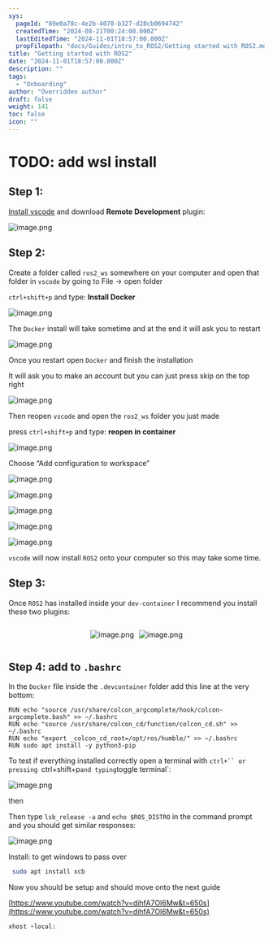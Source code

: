 ```yaml
---
sys:
  pageId: "89e0a78c-4e2b-4070-b327-d28cb0694742"
  createdTime: "2024-08-21T00:24:00.000Z"
  lastEditedTime: "2024-11-01T18:57:00.000Z"
  propFilepath: "docs/Guides/intro_to_ROS2/Getting started with ROS2.md"
title: "Getting started with ROS2"
date: "2024-11-01T18:57:00.000Z"
description: ""
tags:
  - "Onboarding"
author: "Overridden author"
draft: false
weight: 141
toc: false
icon: ""
---
```


# TODO: add wsl install

## Step 1:

[Install vscode](https://code.visualstudio.com/download) and download **Remote Development** plugin:

![image.png](https://prod-files-secure.s3.us-west-2.amazonaws.com/d518164a-d88e-44d1-a4ee-3adb3bd8bce0/efb52993-1881-4a40-b95e-6f020334f022/image.png?X-Amz-Algorithm=AWS4-HMAC-SHA256&X-Amz-Content-Sha256=UNSIGNED-PAYLOAD&X-Amz-Credential=ASIAZI2LB466TFCFJZMV%2F20250204%2Fus-west-2%2Fs3%2Faws4_request&X-Amz-Date=20250204T030950Z&X-Amz-Expires=3600&X-Amz-Security-Token=IQoJb3JpZ2luX2VjEAsaCXVzLXdlc3QtMiJHMEUCIBP%2BYQjo8GvnyHQcoO8WelJ45suEcWNBdcb9IkJRo9mjAiEAhpUeIHrbuoH5gmBQsjKgr6DX3BcWI5r8AL0PKyS1QMwq%2FwMIJBAAGgw2Mzc0MjMxODM4MDUiDMw6zYi2P%2F7UK4katSrcAzd%2FLGRv93LmNqEBkuxem4OoRcGWlv%2FzaXZ66EVTPUXeGjurr5N4Qpz0PmFHElq2ryWN1u%2B45c8BUduvM%2BC%2FEJSc31HDWr5efG5oxuc6%2FrOjVZ8%2BR39%2FJBudA8f4ZUDo3yUdT8dnBDgsYMMoJY1D4zPMtJQubPMkAITBsoQHUzQr1l9xprWxiCS8%2B2xxVib%2FLOu3SuynPl1Cckbu6hd%2F2rk4aygL2c1ND%2Fb5VYwjv2JjzFUe%2FTnJoxhKXKU0yeCvcBV0jRV%2Bked1HupR2SRvhoUbAgX1J%2B8AzLr%2FpCHNfQWhlT8%2B9vtOubVjVJlElsdmMaqhc1sf2Ogkcvczf2OCLyJUJBe07M3Dw3iJ3MMCWCl%2F%2BBJdqBNMtJB8ugF5GfZE9Tnb4PlFjWJ2gAcrGekYQ4ZLhPjz4XirPf0MEqtO9KkOhn4xFSYFqPY5SiFogT67G%2F2kGojkGgIeAYnaJIfwu0mG8fajFeHBjNF5mVGI4LOb4H3PjXkv0DOqtTJgvobm6qhosSSKCvfQlVXffqDuSDnF2MnVD7viOYXScza1MaU%2BmPf5hsf1sIffqm4sZ6KeI%2BeYxC8nE0OHXtsbNkGJjIgjcrmzASlXQ%2BfLa2uXigcJWqFFeHrhYa%2FYGIAPMJmGhr0GOqUB3VY1GIaJ2S0F4tKe1OH3OSVcIxofyR5upDBIlwapis3At58OVaCowcWzNtZRP59XHvK3CmsMyOcmGxKUx5KBDRgZ1mN83RrY5LHRfLNXYF9CNF81%2FzgvlGc37pcA3RCJsEodSD9Hve9XhqSoQa17d%2FUjoxNlXUsxfMT%2BlRsyb4916c6M9P0lE80%2Bm3yyDjHvzbmjuODru5M92%2FPzdkZyYD4RGIIN&X-Amz-Signature=794414cff77dc19b56e0b0cda155579c60bcedad6b256e6197bd530b3183e681&X-Amz-SignedHeaders=host&x-id=GetObject)

## Step 2:

Create a folder called `ros2_ws` somewhere on your computer and open that folder in `vscode` by going to File → open folder 

`ctrl+shift+p` and type: **Install Docker**

![image.png](https://prod-files-secure.s3.us-west-2.amazonaws.com/d518164a-d88e-44d1-a4ee-3adb3bd8bce0/2269dc0e-1cd5-47ff-bceb-c04ad9b2eab0/image.png?X-Amz-Algorithm=AWS4-HMAC-SHA256&X-Amz-Content-Sha256=UNSIGNED-PAYLOAD&X-Amz-Credential=ASIAZI2LB466TFCFJZMV%2F20250204%2Fus-west-2%2Fs3%2Faws4_request&X-Amz-Date=20250204T030950Z&X-Amz-Expires=3600&X-Amz-Security-Token=IQoJb3JpZ2luX2VjEAsaCXVzLXdlc3QtMiJHMEUCIBP%2BYQjo8GvnyHQcoO8WelJ45suEcWNBdcb9IkJRo9mjAiEAhpUeIHrbuoH5gmBQsjKgr6DX3BcWI5r8AL0PKyS1QMwq%2FwMIJBAAGgw2Mzc0MjMxODM4MDUiDMw6zYi2P%2F7UK4katSrcAzd%2FLGRv93LmNqEBkuxem4OoRcGWlv%2FzaXZ66EVTPUXeGjurr5N4Qpz0PmFHElq2ryWN1u%2B45c8BUduvM%2BC%2FEJSc31HDWr5efG5oxuc6%2FrOjVZ8%2BR39%2FJBudA8f4ZUDo3yUdT8dnBDgsYMMoJY1D4zPMtJQubPMkAITBsoQHUzQr1l9xprWxiCS8%2B2xxVib%2FLOu3SuynPl1Cckbu6hd%2F2rk4aygL2c1ND%2Fb5VYwjv2JjzFUe%2FTnJoxhKXKU0yeCvcBV0jRV%2Bked1HupR2SRvhoUbAgX1J%2B8AzLr%2FpCHNfQWhlT8%2B9vtOubVjVJlElsdmMaqhc1sf2Ogkcvczf2OCLyJUJBe07M3Dw3iJ3MMCWCl%2F%2BBJdqBNMtJB8ugF5GfZE9Tnb4PlFjWJ2gAcrGekYQ4ZLhPjz4XirPf0MEqtO9KkOhn4xFSYFqPY5SiFogT67G%2F2kGojkGgIeAYnaJIfwu0mG8fajFeHBjNF5mVGI4LOb4H3PjXkv0DOqtTJgvobm6qhosSSKCvfQlVXffqDuSDnF2MnVD7viOYXScza1MaU%2BmPf5hsf1sIffqm4sZ6KeI%2BeYxC8nE0OHXtsbNkGJjIgjcrmzASlXQ%2BfLa2uXigcJWqFFeHrhYa%2FYGIAPMJmGhr0GOqUB3VY1GIaJ2S0F4tKe1OH3OSVcIxofyR5upDBIlwapis3At58OVaCowcWzNtZRP59XHvK3CmsMyOcmGxKUx5KBDRgZ1mN83RrY5LHRfLNXYF9CNF81%2FzgvlGc37pcA3RCJsEodSD9Hve9XhqSoQa17d%2FUjoxNlXUsxfMT%2BlRsyb4916c6M9P0lE80%2Bm3yyDjHvzbmjuODru5M92%2FPzdkZyYD4RGIIN&X-Amz-Signature=af40d986a3fed147e26705e5b70477f4583bee28b0af50abf9fa8323f0353363&X-Amz-SignedHeaders=host&x-id=GetObject)

The `Docker` install will take sometime and at the end it will ask you to restart

![image.png](https://prod-files-secure.s3.us-west-2.amazonaws.com/d518164a-d88e-44d1-a4ee-3adb3bd8bce0/ed233f78-be33-4b1f-b89c-9c346c0e961e/image.png?X-Amz-Algorithm=AWS4-HMAC-SHA256&X-Amz-Content-Sha256=UNSIGNED-PAYLOAD&X-Amz-Credential=ASIAZI2LB466TFCFJZMV%2F20250204%2Fus-west-2%2Fs3%2Faws4_request&X-Amz-Date=20250204T030950Z&X-Amz-Expires=3600&X-Amz-Security-Token=IQoJb3JpZ2luX2VjEAsaCXVzLXdlc3QtMiJHMEUCIBP%2BYQjo8GvnyHQcoO8WelJ45suEcWNBdcb9IkJRo9mjAiEAhpUeIHrbuoH5gmBQsjKgr6DX3BcWI5r8AL0PKyS1QMwq%2FwMIJBAAGgw2Mzc0MjMxODM4MDUiDMw6zYi2P%2F7UK4katSrcAzd%2FLGRv93LmNqEBkuxem4OoRcGWlv%2FzaXZ66EVTPUXeGjurr5N4Qpz0PmFHElq2ryWN1u%2B45c8BUduvM%2BC%2FEJSc31HDWr5efG5oxuc6%2FrOjVZ8%2BR39%2FJBudA8f4ZUDo3yUdT8dnBDgsYMMoJY1D4zPMtJQubPMkAITBsoQHUzQr1l9xprWxiCS8%2B2xxVib%2FLOu3SuynPl1Cckbu6hd%2F2rk4aygL2c1ND%2Fb5VYwjv2JjzFUe%2FTnJoxhKXKU0yeCvcBV0jRV%2Bked1HupR2SRvhoUbAgX1J%2B8AzLr%2FpCHNfQWhlT8%2B9vtOubVjVJlElsdmMaqhc1sf2Ogkcvczf2OCLyJUJBe07M3Dw3iJ3MMCWCl%2F%2BBJdqBNMtJB8ugF5GfZE9Tnb4PlFjWJ2gAcrGekYQ4ZLhPjz4XirPf0MEqtO9KkOhn4xFSYFqPY5SiFogT67G%2F2kGojkGgIeAYnaJIfwu0mG8fajFeHBjNF5mVGI4LOb4H3PjXkv0DOqtTJgvobm6qhosSSKCvfQlVXffqDuSDnF2MnVD7viOYXScza1MaU%2BmPf5hsf1sIffqm4sZ6KeI%2BeYxC8nE0OHXtsbNkGJjIgjcrmzASlXQ%2BfLa2uXigcJWqFFeHrhYa%2FYGIAPMJmGhr0GOqUB3VY1GIaJ2S0F4tKe1OH3OSVcIxofyR5upDBIlwapis3At58OVaCowcWzNtZRP59XHvK3CmsMyOcmGxKUx5KBDRgZ1mN83RrY5LHRfLNXYF9CNF81%2FzgvlGc37pcA3RCJsEodSD9Hve9XhqSoQa17d%2FUjoxNlXUsxfMT%2BlRsyb4916c6M9P0lE80%2Bm3yyDjHvzbmjuODru5M92%2FPzdkZyYD4RGIIN&X-Amz-Signature=48abbf8955f9a792304d48f84b266ff9ad6252ae5a7018505d45b9dca17dc766&X-Amz-SignedHeaders=host&x-id=GetObject)

Once you restart open `Docker` and finish the installation

It will ask you to make an account but you can just press skip on the top right

![image.png](https://prod-files-secure.s3.us-west-2.amazonaws.com/d518164a-d88e-44d1-a4ee-3adb3bd8bce0/21010ad9-1659-4fd9-9f59-9932a09b2a3d/image.png?X-Amz-Algorithm=AWS4-HMAC-SHA256&X-Amz-Content-Sha256=UNSIGNED-PAYLOAD&X-Amz-Credential=ASIAZI2LB466TFCFJZMV%2F20250204%2Fus-west-2%2Fs3%2Faws4_request&X-Amz-Date=20250204T030950Z&X-Amz-Expires=3600&X-Amz-Security-Token=IQoJb3JpZ2luX2VjEAsaCXVzLXdlc3QtMiJHMEUCIBP%2BYQjo8GvnyHQcoO8WelJ45suEcWNBdcb9IkJRo9mjAiEAhpUeIHrbuoH5gmBQsjKgr6DX3BcWI5r8AL0PKyS1QMwq%2FwMIJBAAGgw2Mzc0MjMxODM4MDUiDMw6zYi2P%2F7UK4katSrcAzd%2FLGRv93LmNqEBkuxem4OoRcGWlv%2FzaXZ66EVTPUXeGjurr5N4Qpz0PmFHElq2ryWN1u%2B45c8BUduvM%2BC%2FEJSc31HDWr5efG5oxuc6%2FrOjVZ8%2BR39%2FJBudA8f4ZUDo3yUdT8dnBDgsYMMoJY1D4zPMtJQubPMkAITBsoQHUzQr1l9xprWxiCS8%2B2xxVib%2FLOu3SuynPl1Cckbu6hd%2F2rk4aygL2c1ND%2Fb5VYwjv2JjzFUe%2FTnJoxhKXKU0yeCvcBV0jRV%2Bked1HupR2SRvhoUbAgX1J%2B8AzLr%2FpCHNfQWhlT8%2B9vtOubVjVJlElsdmMaqhc1sf2Ogkcvczf2OCLyJUJBe07M3Dw3iJ3MMCWCl%2F%2BBJdqBNMtJB8ugF5GfZE9Tnb4PlFjWJ2gAcrGekYQ4ZLhPjz4XirPf0MEqtO9KkOhn4xFSYFqPY5SiFogT67G%2F2kGojkGgIeAYnaJIfwu0mG8fajFeHBjNF5mVGI4LOb4H3PjXkv0DOqtTJgvobm6qhosSSKCvfQlVXffqDuSDnF2MnVD7viOYXScza1MaU%2BmPf5hsf1sIffqm4sZ6KeI%2BeYxC8nE0OHXtsbNkGJjIgjcrmzASlXQ%2BfLa2uXigcJWqFFeHrhYa%2FYGIAPMJmGhr0GOqUB3VY1GIaJ2S0F4tKe1OH3OSVcIxofyR5upDBIlwapis3At58OVaCowcWzNtZRP59XHvK3CmsMyOcmGxKUx5KBDRgZ1mN83RrY5LHRfLNXYF9CNF81%2FzgvlGc37pcA3RCJsEodSD9Hve9XhqSoQa17d%2FUjoxNlXUsxfMT%2BlRsyb4916c6M9P0lE80%2Bm3yyDjHvzbmjuODru5M92%2FPzdkZyYD4RGIIN&X-Amz-Signature=749f8dbf97c9eb1466f4307a02cbcb4fc5e9266bfe551f0ffc0398f74d6324f1&X-Amz-SignedHeaders=host&x-id=GetObject)

Then reopen `vscode` and open the `ros2_ws` folder you just made

press `ctrl+shift+p` and type: **reopen in container**

![image.png](https://prod-files-secure.s3.us-west-2.amazonaws.com/d518164a-d88e-44d1-a4ee-3adb3bd8bce0/4e93b8c2-41ad-488c-8095-c74205196118/image.png?X-Amz-Algorithm=AWS4-HMAC-SHA256&X-Amz-Content-Sha256=UNSIGNED-PAYLOAD&X-Amz-Credential=ASIAZI2LB466TFCFJZMV%2F20250204%2Fus-west-2%2Fs3%2Faws4_request&X-Amz-Date=20250204T030950Z&X-Amz-Expires=3600&X-Amz-Security-Token=IQoJb3JpZ2luX2VjEAsaCXVzLXdlc3QtMiJHMEUCIBP%2BYQjo8GvnyHQcoO8WelJ45suEcWNBdcb9IkJRo9mjAiEAhpUeIHrbuoH5gmBQsjKgr6DX3BcWI5r8AL0PKyS1QMwq%2FwMIJBAAGgw2Mzc0MjMxODM4MDUiDMw6zYi2P%2F7UK4katSrcAzd%2FLGRv93LmNqEBkuxem4OoRcGWlv%2FzaXZ66EVTPUXeGjurr5N4Qpz0PmFHElq2ryWN1u%2B45c8BUduvM%2BC%2FEJSc31HDWr5efG5oxuc6%2FrOjVZ8%2BR39%2FJBudA8f4ZUDo3yUdT8dnBDgsYMMoJY1D4zPMtJQubPMkAITBsoQHUzQr1l9xprWxiCS8%2B2xxVib%2FLOu3SuynPl1Cckbu6hd%2F2rk4aygL2c1ND%2Fb5VYwjv2JjzFUe%2FTnJoxhKXKU0yeCvcBV0jRV%2Bked1HupR2SRvhoUbAgX1J%2B8AzLr%2FpCHNfQWhlT8%2B9vtOubVjVJlElsdmMaqhc1sf2Ogkcvczf2OCLyJUJBe07M3Dw3iJ3MMCWCl%2F%2BBJdqBNMtJB8ugF5GfZE9Tnb4PlFjWJ2gAcrGekYQ4ZLhPjz4XirPf0MEqtO9KkOhn4xFSYFqPY5SiFogT67G%2F2kGojkGgIeAYnaJIfwu0mG8fajFeHBjNF5mVGI4LOb4H3PjXkv0DOqtTJgvobm6qhosSSKCvfQlVXffqDuSDnF2MnVD7viOYXScza1MaU%2BmPf5hsf1sIffqm4sZ6KeI%2BeYxC8nE0OHXtsbNkGJjIgjcrmzASlXQ%2BfLa2uXigcJWqFFeHrhYa%2FYGIAPMJmGhr0GOqUB3VY1GIaJ2S0F4tKe1OH3OSVcIxofyR5upDBIlwapis3At58OVaCowcWzNtZRP59XHvK3CmsMyOcmGxKUx5KBDRgZ1mN83RrY5LHRfLNXYF9CNF81%2FzgvlGc37pcA3RCJsEodSD9Hve9XhqSoQa17d%2FUjoxNlXUsxfMT%2BlRsyb4916c6M9P0lE80%2Bm3yyDjHvzbmjuODru5M92%2FPzdkZyYD4RGIIN&X-Amz-Signature=7285f8e04d6cb4deaf9137c9d0faac709b544bb7d776c0cd6232ab6600aa429f&X-Amz-SignedHeaders=host&x-id=GetObject)

Choose “Add configuration to workspace”

![image.png](https://prod-files-secure.s3.us-west-2.amazonaws.com/d518164a-d88e-44d1-a4ee-3adb3bd8bce0/9560b282-5060-4989-ba37-97e7b2c22476/image.png?X-Amz-Algorithm=AWS4-HMAC-SHA256&X-Amz-Content-Sha256=UNSIGNED-PAYLOAD&X-Amz-Credential=ASIAZI2LB466TFCFJZMV%2F20250204%2Fus-west-2%2Fs3%2Faws4_request&X-Amz-Date=20250204T030950Z&X-Amz-Expires=3600&X-Amz-Security-Token=IQoJb3JpZ2luX2VjEAsaCXVzLXdlc3QtMiJHMEUCIBP%2BYQjo8GvnyHQcoO8WelJ45suEcWNBdcb9IkJRo9mjAiEAhpUeIHrbuoH5gmBQsjKgr6DX3BcWI5r8AL0PKyS1QMwq%2FwMIJBAAGgw2Mzc0MjMxODM4MDUiDMw6zYi2P%2F7UK4katSrcAzd%2FLGRv93LmNqEBkuxem4OoRcGWlv%2FzaXZ66EVTPUXeGjurr5N4Qpz0PmFHElq2ryWN1u%2B45c8BUduvM%2BC%2FEJSc31HDWr5efG5oxuc6%2FrOjVZ8%2BR39%2FJBudA8f4ZUDo3yUdT8dnBDgsYMMoJY1D4zPMtJQubPMkAITBsoQHUzQr1l9xprWxiCS8%2B2xxVib%2FLOu3SuynPl1Cckbu6hd%2F2rk4aygL2c1ND%2Fb5VYwjv2JjzFUe%2FTnJoxhKXKU0yeCvcBV0jRV%2Bked1HupR2SRvhoUbAgX1J%2B8AzLr%2FpCHNfQWhlT8%2B9vtOubVjVJlElsdmMaqhc1sf2Ogkcvczf2OCLyJUJBe07M3Dw3iJ3MMCWCl%2F%2BBJdqBNMtJB8ugF5GfZE9Tnb4PlFjWJ2gAcrGekYQ4ZLhPjz4XirPf0MEqtO9KkOhn4xFSYFqPY5SiFogT67G%2F2kGojkGgIeAYnaJIfwu0mG8fajFeHBjNF5mVGI4LOb4H3PjXkv0DOqtTJgvobm6qhosSSKCvfQlVXffqDuSDnF2MnVD7viOYXScza1MaU%2BmPf5hsf1sIffqm4sZ6KeI%2BeYxC8nE0OHXtsbNkGJjIgjcrmzASlXQ%2BfLa2uXigcJWqFFeHrhYa%2FYGIAPMJmGhr0GOqUB3VY1GIaJ2S0F4tKe1OH3OSVcIxofyR5upDBIlwapis3At58OVaCowcWzNtZRP59XHvK3CmsMyOcmGxKUx5KBDRgZ1mN83RrY5LHRfLNXYF9CNF81%2FzgvlGc37pcA3RCJsEodSD9Hve9XhqSoQa17d%2FUjoxNlXUsxfMT%2BlRsyb4916c6M9P0lE80%2Bm3yyDjHvzbmjuODru5M92%2FPzdkZyYD4RGIIN&X-Amz-Signature=f860e44135b8305c8f18df5c30d1eb3720a3a79d3aeb368d3315b69429efadba&X-Amz-SignedHeaders=host&x-id=GetObject)

![image.png](https://prod-files-secure.s3.us-west-2.amazonaws.com/d518164a-d88e-44d1-a4ee-3adb3bd8bce0/2ee63f81-886b-48e8-a553-dc6e5eac99e4/image.png?X-Amz-Algorithm=AWS4-HMAC-SHA256&X-Amz-Content-Sha256=UNSIGNED-PAYLOAD&X-Amz-Credential=ASIAZI2LB466TFCFJZMV%2F20250204%2Fus-west-2%2Fs3%2Faws4_request&X-Amz-Date=20250204T030950Z&X-Amz-Expires=3600&X-Amz-Security-Token=IQoJb3JpZ2luX2VjEAsaCXVzLXdlc3QtMiJHMEUCIBP%2BYQjo8GvnyHQcoO8WelJ45suEcWNBdcb9IkJRo9mjAiEAhpUeIHrbuoH5gmBQsjKgr6DX3BcWI5r8AL0PKyS1QMwq%2FwMIJBAAGgw2Mzc0MjMxODM4MDUiDMw6zYi2P%2F7UK4katSrcAzd%2FLGRv93LmNqEBkuxem4OoRcGWlv%2FzaXZ66EVTPUXeGjurr5N4Qpz0PmFHElq2ryWN1u%2B45c8BUduvM%2BC%2FEJSc31HDWr5efG5oxuc6%2FrOjVZ8%2BR39%2FJBudA8f4ZUDo3yUdT8dnBDgsYMMoJY1D4zPMtJQubPMkAITBsoQHUzQr1l9xprWxiCS8%2B2xxVib%2FLOu3SuynPl1Cckbu6hd%2F2rk4aygL2c1ND%2Fb5VYwjv2JjzFUe%2FTnJoxhKXKU0yeCvcBV0jRV%2Bked1HupR2SRvhoUbAgX1J%2B8AzLr%2FpCHNfQWhlT8%2B9vtOubVjVJlElsdmMaqhc1sf2Ogkcvczf2OCLyJUJBe07M3Dw3iJ3MMCWCl%2F%2BBJdqBNMtJB8ugF5GfZE9Tnb4PlFjWJ2gAcrGekYQ4ZLhPjz4XirPf0MEqtO9KkOhn4xFSYFqPY5SiFogT67G%2F2kGojkGgIeAYnaJIfwu0mG8fajFeHBjNF5mVGI4LOb4H3PjXkv0DOqtTJgvobm6qhosSSKCvfQlVXffqDuSDnF2MnVD7viOYXScza1MaU%2BmPf5hsf1sIffqm4sZ6KeI%2BeYxC8nE0OHXtsbNkGJjIgjcrmzASlXQ%2BfLa2uXigcJWqFFeHrhYa%2FYGIAPMJmGhr0GOqUB3VY1GIaJ2S0F4tKe1OH3OSVcIxofyR5upDBIlwapis3At58OVaCowcWzNtZRP59XHvK3CmsMyOcmGxKUx5KBDRgZ1mN83RrY5LHRfLNXYF9CNF81%2FzgvlGc37pcA3RCJsEodSD9Hve9XhqSoQa17d%2FUjoxNlXUsxfMT%2BlRsyb4916c6M9P0lE80%2Bm3yyDjHvzbmjuODru5M92%2FPzdkZyYD4RGIIN&X-Amz-Signature=4f7426daa4474ab7f7667531ed2f31f2dd4a45be719eefa227bce887c80fc699&X-Amz-SignedHeaders=host&x-id=GetObject)

![image.png](https://prod-files-secure.s3.us-west-2.amazonaws.com/d518164a-d88e-44d1-a4ee-3adb3bd8bce0/ae1580b2-b048-407e-aed9-b584224a7a04/image.png?X-Amz-Algorithm=AWS4-HMAC-SHA256&X-Amz-Content-Sha256=UNSIGNED-PAYLOAD&X-Amz-Credential=ASIAZI2LB466TFCFJZMV%2F20250204%2Fus-west-2%2Fs3%2Faws4_request&X-Amz-Date=20250204T030950Z&X-Amz-Expires=3600&X-Amz-Security-Token=IQoJb3JpZ2luX2VjEAsaCXVzLXdlc3QtMiJHMEUCIBP%2BYQjo8GvnyHQcoO8WelJ45suEcWNBdcb9IkJRo9mjAiEAhpUeIHrbuoH5gmBQsjKgr6DX3BcWI5r8AL0PKyS1QMwq%2FwMIJBAAGgw2Mzc0MjMxODM4MDUiDMw6zYi2P%2F7UK4katSrcAzd%2FLGRv93LmNqEBkuxem4OoRcGWlv%2FzaXZ66EVTPUXeGjurr5N4Qpz0PmFHElq2ryWN1u%2B45c8BUduvM%2BC%2FEJSc31HDWr5efG5oxuc6%2FrOjVZ8%2BR39%2FJBudA8f4ZUDo3yUdT8dnBDgsYMMoJY1D4zPMtJQubPMkAITBsoQHUzQr1l9xprWxiCS8%2B2xxVib%2FLOu3SuynPl1Cckbu6hd%2F2rk4aygL2c1ND%2Fb5VYwjv2JjzFUe%2FTnJoxhKXKU0yeCvcBV0jRV%2Bked1HupR2SRvhoUbAgX1J%2B8AzLr%2FpCHNfQWhlT8%2B9vtOubVjVJlElsdmMaqhc1sf2Ogkcvczf2OCLyJUJBe07M3Dw3iJ3MMCWCl%2F%2BBJdqBNMtJB8ugF5GfZE9Tnb4PlFjWJ2gAcrGekYQ4ZLhPjz4XirPf0MEqtO9KkOhn4xFSYFqPY5SiFogT67G%2F2kGojkGgIeAYnaJIfwu0mG8fajFeHBjNF5mVGI4LOb4H3PjXkv0DOqtTJgvobm6qhosSSKCvfQlVXffqDuSDnF2MnVD7viOYXScza1MaU%2BmPf5hsf1sIffqm4sZ6KeI%2BeYxC8nE0OHXtsbNkGJjIgjcrmzASlXQ%2BfLa2uXigcJWqFFeHrhYa%2FYGIAPMJmGhr0GOqUB3VY1GIaJ2S0F4tKe1OH3OSVcIxofyR5upDBIlwapis3At58OVaCowcWzNtZRP59XHvK3CmsMyOcmGxKUx5KBDRgZ1mN83RrY5LHRfLNXYF9CNF81%2FzgvlGc37pcA3RCJsEodSD9Hve9XhqSoQa17d%2FUjoxNlXUsxfMT%2BlRsyb4916c6M9P0lE80%2Bm3yyDjHvzbmjuODru5M92%2FPzdkZyYD4RGIIN&X-Amz-Signature=2a586e6f9d55559a2b3f50f549e1ae8f45f792885158f4cc49754d780f7dd253&X-Amz-SignedHeaders=host&x-id=GetObject)

![image.png](https://prod-files-secure.s3.us-west-2.amazonaws.com/d518164a-d88e-44d1-a4ee-3adb3bd8bce0/53255b28-f75e-430f-b9e3-c0ac8577e42b/image.png?X-Amz-Algorithm=AWS4-HMAC-SHA256&X-Amz-Content-Sha256=UNSIGNED-PAYLOAD&X-Amz-Credential=ASIAZI2LB466TFCFJZMV%2F20250204%2Fus-west-2%2Fs3%2Faws4_request&X-Amz-Date=20250204T030950Z&X-Amz-Expires=3600&X-Amz-Security-Token=IQoJb3JpZ2luX2VjEAsaCXVzLXdlc3QtMiJHMEUCIBP%2BYQjo8GvnyHQcoO8WelJ45suEcWNBdcb9IkJRo9mjAiEAhpUeIHrbuoH5gmBQsjKgr6DX3BcWI5r8AL0PKyS1QMwq%2FwMIJBAAGgw2Mzc0MjMxODM4MDUiDMw6zYi2P%2F7UK4katSrcAzd%2FLGRv93LmNqEBkuxem4OoRcGWlv%2FzaXZ66EVTPUXeGjurr5N4Qpz0PmFHElq2ryWN1u%2B45c8BUduvM%2BC%2FEJSc31HDWr5efG5oxuc6%2FrOjVZ8%2BR39%2FJBudA8f4ZUDo3yUdT8dnBDgsYMMoJY1D4zPMtJQubPMkAITBsoQHUzQr1l9xprWxiCS8%2B2xxVib%2FLOu3SuynPl1Cckbu6hd%2F2rk4aygL2c1ND%2Fb5VYwjv2JjzFUe%2FTnJoxhKXKU0yeCvcBV0jRV%2Bked1HupR2SRvhoUbAgX1J%2B8AzLr%2FpCHNfQWhlT8%2B9vtOubVjVJlElsdmMaqhc1sf2Ogkcvczf2OCLyJUJBe07M3Dw3iJ3MMCWCl%2F%2BBJdqBNMtJB8ugF5GfZE9Tnb4PlFjWJ2gAcrGekYQ4ZLhPjz4XirPf0MEqtO9KkOhn4xFSYFqPY5SiFogT67G%2F2kGojkGgIeAYnaJIfwu0mG8fajFeHBjNF5mVGI4LOb4H3PjXkv0DOqtTJgvobm6qhosSSKCvfQlVXffqDuSDnF2MnVD7viOYXScza1MaU%2BmPf5hsf1sIffqm4sZ6KeI%2BeYxC8nE0OHXtsbNkGJjIgjcrmzASlXQ%2BfLa2uXigcJWqFFeHrhYa%2FYGIAPMJmGhr0GOqUB3VY1GIaJ2S0F4tKe1OH3OSVcIxofyR5upDBIlwapis3At58OVaCowcWzNtZRP59XHvK3CmsMyOcmGxKUx5KBDRgZ1mN83RrY5LHRfLNXYF9CNF81%2FzgvlGc37pcA3RCJsEodSD9Hve9XhqSoQa17d%2FUjoxNlXUsxfMT%2BlRsyb4916c6M9P0lE80%2Bm3yyDjHvzbmjuODru5M92%2FPzdkZyYD4RGIIN&X-Amz-Signature=29c794ff3fb59335fccd5139ceae60faaaf5db7e5da5dc945e2ae54b3825c8c0&X-Amz-SignedHeaders=host&x-id=GetObject)

![image.png](https://prod-files-secure.s3.us-west-2.amazonaws.com/d518164a-d88e-44d1-a4ee-3adb3bd8bce0/7c562767-5af9-4ffb-97d1-327bcdf4ee00/image.png?X-Amz-Algorithm=AWS4-HMAC-SHA256&X-Amz-Content-Sha256=UNSIGNED-PAYLOAD&X-Amz-Credential=ASIAZI2LB466TFCFJZMV%2F20250204%2Fus-west-2%2Fs3%2Faws4_request&X-Amz-Date=20250204T030950Z&X-Amz-Expires=3600&X-Amz-Security-Token=IQoJb3JpZ2luX2VjEAsaCXVzLXdlc3QtMiJHMEUCIBP%2BYQjo8GvnyHQcoO8WelJ45suEcWNBdcb9IkJRo9mjAiEAhpUeIHrbuoH5gmBQsjKgr6DX3BcWI5r8AL0PKyS1QMwq%2FwMIJBAAGgw2Mzc0MjMxODM4MDUiDMw6zYi2P%2F7UK4katSrcAzd%2FLGRv93LmNqEBkuxem4OoRcGWlv%2FzaXZ66EVTPUXeGjurr5N4Qpz0PmFHElq2ryWN1u%2B45c8BUduvM%2BC%2FEJSc31HDWr5efG5oxuc6%2FrOjVZ8%2BR39%2FJBudA8f4ZUDo3yUdT8dnBDgsYMMoJY1D4zPMtJQubPMkAITBsoQHUzQr1l9xprWxiCS8%2B2xxVib%2FLOu3SuynPl1Cckbu6hd%2F2rk4aygL2c1ND%2Fb5VYwjv2JjzFUe%2FTnJoxhKXKU0yeCvcBV0jRV%2Bked1HupR2SRvhoUbAgX1J%2B8AzLr%2FpCHNfQWhlT8%2B9vtOubVjVJlElsdmMaqhc1sf2Ogkcvczf2OCLyJUJBe07M3Dw3iJ3MMCWCl%2F%2BBJdqBNMtJB8ugF5GfZE9Tnb4PlFjWJ2gAcrGekYQ4ZLhPjz4XirPf0MEqtO9KkOhn4xFSYFqPY5SiFogT67G%2F2kGojkGgIeAYnaJIfwu0mG8fajFeHBjNF5mVGI4LOb4H3PjXkv0DOqtTJgvobm6qhosSSKCvfQlVXffqDuSDnF2MnVD7viOYXScza1MaU%2BmPf5hsf1sIffqm4sZ6KeI%2BeYxC8nE0OHXtsbNkGJjIgjcrmzASlXQ%2BfLa2uXigcJWqFFeHrhYa%2FYGIAPMJmGhr0GOqUB3VY1GIaJ2S0F4tKe1OH3OSVcIxofyR5upDBIlwapis3At58OVaCowcWzNtZRP59XHvK3CmsMyOcmGxKUx5KBDRgZ1mN83RrY5LHRfLNXYF9CNF81%2FzgvlGc37pcA3RCJsEodSD9Hve9XhqSoQa17d%2FUjoxNlXUsxfMT%2BlRsyb4916c6M9P0lE80%2Bm3yyDjHvzbmjuODru5M92%2FPzdkZyYD4RGIIN&X-Amz-Signature=9a4afc276b4e5017044fdc220f7335b8924c9c54991485dbc1ba18aee579f8cf&X-Amz-SignedHeaders=host&x-id=GetObject)

`vscode` will now install `ROS2` onto your computer so this may take some time.

## Step 3:

Once `ROS2` has installed inside your `dev-container` I recommend you install these two plugins:

<div style="display: flex;flex-direction: row; column-gap:10px; max-width: 630px;justify-content: center;">
<div>

![image.png](https://prod-files-secure.s3.us-west-2.amazonaws.com/d518164a-d88e-44d1-a4ee-3adb3bd8bce0/3fc3d550-5a54-4ba1-ba6b-faa01cdb7369/image.png?X-Amz-Algorithm=AWS4-HMAC-SHA256&X-Amz-Content-Sha256=UNSIGNED-PAYLOAD&X-Amz-Credential=ASIAZI2LB466ZVS4YIUT%2F20250204%2Fus-west-2%2Fs3%2Faws4_request&X-Amz-Date=20250204T030952Z&X-Amz-Expires=3600&X-Amz-Security-Token=IQoJb3JpZ2luX2VjEAsaCXVzLXdlc3QtMiJHMEUCIQC7uNgHShn8bYnFB%2BStqdkDutg2smBYUP616J8UBs7mlAIgLEv3IzIyQgYQzq4x8WXq4qjhcY%2FUFDAD4BBWa0S3ovsq%2FwMIJBAAGgw2Mzc0MjMxODM4MDUiDHnzTtBQSaFbJx8YWircA7mGFrZHpzYutyIEQHh00b4cu9f6pqWgVh1zvikXID8HewLH1ucnb91E%2FzrRxh2KPPSIolcgmw9QxemRsOsddIgH8A2f947Kkr8xya5vwjuwF30Bl08XRFbVvYVgvYnyPXPluCvbpMhqaymJn6WNYz3DsIvlie9yGlLZqVcpQqIqbqZwDzEPVsWqh5CAmhgb9otJMs73haW6L9R0MMpefwDpROhfIzw03oK6ks%2BlbXnNx1T5exn6NTEEFT3nICWX1a%2Bg5y2vJSO7qeEltOoqpsWQIzyEWU2uyhrWvWu3Frnq%2BJvqtWKWPNcuKznj53WH0XCP7dd1ZNOyFe0BLuH4%2Bb4fcPu7IIojR%2ByJMnbtS6RO3HvQE7Baz0mS7%2FmD7rEIXd%2FCc%2FxKf915HI6FS%2BOaIW8QpPRw6T7Wz0Ir6nLENZyZTd4%2F46f9v5rpRz4uZonNpP2%2BXtzezcwJvIuO8j7b1FpuyCR8odPX%2F5hkEx7GStHLKPfuHVMj%2FnQ40Q%2FDd%2BKwH%2F2uhzIZqG%2B5z8%2FBGJL8eFp96TmzrjH0NxQkOYhoSkHMrHvdIVld7hoSa%2BfL%2BTAqHeJwHORll%2F6dP76spD1SyhS9X3Jq5D7dzC0KrNyQCeKv4ZbdUms%2FViJSI5dQMJyGhr0GOqUB6eG%2BEYRL8RrkGaibgvNcdXoYf7QqkBD0MjTWbpuWzCZBDt2OkubDOwgpkNg0xeqQq1fP4YOhvo0TEtTxS1N573jcc%2BkV18tVRbkG7pkyG8hmUJYwz%2FoR5Rcm4RtX22Pr1EKzNBPHAutNEn2Rj6HLnVsDHwAId1p6ZiLvk1mhXV5TGMXLLFkgsm0EeHtVb%2FN2i1pISt9XnR1qDewoxoJFtJZ6jcYI&X-Amz-Signature=3bff3ace0daaa145ffc805f79298599f0d6fe68cc398dd670f059999653abe13&X-Amz-SignedHeaders=host&x-id=GetObject)

</div>
<div>

![image.png](https://prod-files-secure.s3.us-west-2.amazonaws.com/d518164a-d88e-44d1-a4ee-3adb3bd8bce0/d994cc66-13c2-4093-a5a3-f84cf4601a82/image.png?X-Amz-Algorithm=AWS4-HMAC-SHA256&X-Amz-Content-Sha256=UNSIGNED-PAYLOAD&X-Amz-Credential=ASIAZI2LB466XTYFM7GQ%2F20250204%2Fus-west-2%2Fs3%2Faws4_request&X-Amz-Date=20250204T030953Z&X-Amz-Expires=3600&X-Amz-Security-Token=IQoJb3JpZ2luX2VjEAsaCXVzLXdlc3QtMiJHMEUCIQCEjdBAhClFtOTQq38DSw%2FzyV7ltc1DVeMYtw%2F4sjms%2BwIgPc65LqgyrdWGEAhjqQcpE03Jlmv4zfCkplv6cC%2F4Bu0q%2FwMIJBAAGgw2Mzc0MjMxODM4MDUiDHjhdShl7esmPZBfmircA1jLxxlufnsMlCUdS0rJRn1Z55IADVEdFHLiF9cyYmtV51VCccYV9QBRt3H0qW3aymo6meiOrs0pjDGVliCJfgz61Uvl0DbZqllcomEEZMo4VGR56BgjgEB0fWQEvFJfyFMw38EypHBOcXxCX%2Bi%2BiO2MvhpKX%2BOWXj8FIBs%2BJqKUASwsYnPaq29U5AiMOkXmbBiNtKPJwmycdwsJw5XMb6YAaizBrUUrad2dVNc1xm6LOrkYhi%2FbxMsPvyQfqLH4PvDJM32kbETqx34V2EFlkpIPHttfebK6PEAHskHSE2uNqnE91Mtu8JYTquu8FYH0HI7%2B0Wk%2FHINWr5lisaji71uBp5pUcZbvCoiOCaizVIGJ0FPGjaC6ZwHTrYQUtCOgMOmFSGncEcAim%2F6bmf2%2FjPwcTa4IM9NeZu29jCali8aAS23Aj0gzLGKu0nrvAzNv2nAv7t7xAs0hDNJSc7oMcoHJbNxnscqOxByycAuqKpvfe0xEl2H8DVEY0lSWO0HeKnseAI04%2FrAscmoFZewy4vwqbiA3xbfRAv5BTnhcdPrXT7ZYbTf%2BXKFP1%2BtzSfIrNRCuaIoYT7Ec6u2htnXEerhYQgKldWtOcB%2FSf9GewDwyry%2FLseGvkokeYSxtMIGGhr0GOqUBrh6FPCfBkmYw0IWxvuhG2Q8t2qMWFgSnckR1W0%2Fn3l8c2i5fDLJ26E3JvVnYeTQrXADr0%2BPiHB4DmJ9yPxwSuREwhdd9n1XbYGFJ0nv%2Fc4tb890Hj0lbTeuKVIOgHtFCX6yNw%2FI%2BBQv5IcSc211EeLMUW2Kh8CB2uwzgD12sxMXTwzhT1Y0%2FhrMf5cryL0KV%2FpedhpeVyEnk%2Br7oHR%2F8wn4q6TPu&X-Amz-Signature=bf7b4b8abaccd2eed22014ad944a4f0efdee943966f331a162f05c5d016a1080&X-Amz-SignedHeaders=host&x-id=GetObject)

</div>
</div>

## Step 4: add to `.bashrc`

In the `Docker` file inside the `.devcontainer` folder add this line at the very bottom: 

```docker
RUN echo "source /usr/share/colcon_argcomplete/hook/colcon-argcomplete.bash" >> ~/.bashrc
RUN echo "source /usr/share/colcon_cd/function/colcon_cd.sh" >> ~/.bashrc
RUN echo "export _colcon_cd_root=/opt/ros/humble/" >> ~/.bashrc
RUN sudo apt install -y python3-pip 
```

To test if everything installed correctly open a terminal with `ctrl+`` or pressing `ctrl+shift+p` and typing `toggle terminal`:

![image.png](https://prod-files-secure.s3.us-west-2.amazonaws.com/d518164a-d88e-44d1-a4ee-3adb3bd8bce0/6a4943d8-b04e-4c02-9a58-775f3384d1a5/image.png?X-Amz-Algorithm=AWS4-HMAC-SHA256&X-Amz-Content-Sha256=UNSIGNED-PAYLOAD&X-Amz-Credential=ASIAZI2LB466TFCFJZMV%2F20250204%2Fus-west-2%2Fs3%2Faws4_request&X-Amz-Date=20250204T030950Z&X-Amz-Expires=3600&X-Amz-Security-Token=IQoJb3JpZ2luX2VjEAsaCXVzLXdlc3QtMiJHMEUCIBP%2BYQjo8GvnyHQcoO8WelJ45suEcWNBdcb9IkJRo9mjAiEAhpUeIHrbuoH5gmBQsjKgr6DX3BcWI5r8AL0PKyS1QMwq%2FwMIJBAAGgw2Mzc0MjMxODM4MDUiDMw6zYi2P%2F7UK4katSrcAzd%2FLGRv93LmNqEBkuxem4OoRcGWlv%2FzaXZ66EVTPUXeGjurr5N4Qpz0PmFHElq2ryWN1u%2B45c8BUduvM%2BC%2FEJSc31HDWr5efG5oxuc6%2FrOjVZ8%2BR39%2FJBudA8f4ZUDo3yUdT8dnBDgsYMMoJY1D4zPMtJQubPMkAITBsoQHUzQr1l9xprWxiCS8%2B2xxVib%2FLOu3SuynPl1Cckbu6hd%2F2rk4aygL2c1ND%2Fb5VYwjv2JjzFUe%2FTnJoxhKXKU0yeCvcBV0jRV%2Bked1HupR2SRvhoUbAgX1J%2B8AzLr%2FpCHNfQWhlT8%2B9vtOubVjVJlElsdmMaqhc1sf2Ogkcvczf2OCLyJUJBe07M3Dw3iJ3MMCWCl%2F%2BBJdqBNMtJB8ugF5GfZE9Tnb4PlFjWJ2gAcrGekYQ4ZLhPjz4XirPf0MEqtO9KkOhn4xFSYFqPY5SiFogT67G%2F2kGojkGgIeAYnaJIfwu0mG8fajFeHBjNF5mVGI4LOb4H3PjXkv0DOqtTJgvobm6qhosSSKCvfQlVXffqDuSDnF2MnVD7viOYXScza1MaU%2BmPf5hsf1sIffqm4sZ6KeI%2BeYxC8nE0OHXtsbNkGJjIgjcrmzASlXQ%2BfLa2uXigcJWqFFeHrhYa%2FYGIAPMJmGhr0GOqUB3VY1GIaJ2S0F4tKe1OH3OSVcIxofyR5upDBIlwapis3At58OVaCowcWzNtZRP59XHvK3CmsMyOcmGxKUx5KBDRgZ1mN83RrY5LHRfLNXYF9CNF81%2FzgvlGc37pcA3RCJsEodSD9Hve9XhqSoQa17d%2FUjoxNlXUsxfMT%2BlRsyb4916c6M9P0lE80%2Bm3yyDjHvzbmjuODru5M92%2FPzdkZyYD4RGIIN&X-Amz-Signature=9e9a37c4403a1af2e34c8f706adb7efe429e5c37f378d5e495b7e76546cad21a&X-Amz-SignedHeaders=host&x-id=GetObject)

then 

Then type `lsb_release -a` and `echo $ROS_DISTRO` in the command prompt and you should get similar responses:

![image.png](https://prod-files-secure.s3.us-west-2.amazonaws.com/d518164a-d88e-44d1-a4ee-3adb3bd8bce0/3e635dec-a805-4e85-8b9e-d000e5b71a4e/image.png?X-Amz-Algorithm=AWS4-HMAC-SHA256&X-Amz-Content-Sha256=UNSIGNED-PAYLOAD&X-Amz-Credential=ASIAZI2LB466TFCFJZMV%2F20250204%2Fus-west-2%2Fs3%2Faws4_request&X-Amz-Date=20250204T030950Z&X-Amz-Expires=3600&X-Amz-Security-Token=IQoJb3JpZ2luX2VjEAsaCXVzLXdlc3QtMiJHMEUCIBP%2BYQjo8GvnyHQcoO8WelJ45suEcWNBdcb9IkJRo9mjAiEAhpUeIHrbuoH5gmBQsjKgr6DX3BcWI5r8AL0PKyS1QMwq%2FwMIJBAAGgw2Mzc0MjMxODM4MDUiDMw6zYi2P%2F7UK4katSrcAzd%2FLGRv93LmNqEBkuxem4OoRcGWlv%2FzaXZ66EVTPUXeGjurr5N4Qpz0PmFHElq2ryWN1u%2B45c8BUduvM%2BC%2FEJSc31HDWr5efG5oxuc6%2FrOjVZ8%2BR39%2FJBudA8f4ZUDo3yUdT8dnBDgsYMMoJY1D4zPMtJQubPMkAITBsoQHUzQr1l9xprWxiCS8%2B2xxVib%2FLOu3SuynPl1Cckbu6hd%2F2rk4aygL2c1ND%2Fb5VYwjv2JjzFUe%2FTnJoxhKXKU0yeCvcBV0jRV%2Bked1HupR2SRvhoUbAgX1J%2B8AzLr%2FpCHNfQWhlT8%2B9vtOubVjVJlElsdmMaqhc1sf2Ogkcvczf2OCLyJUJBe07M3Dw3iJ3MMCWCl%2F%2BBJdqBNMtJB8ugF5GfZE9Tnb4PlFjWJ2gAcrGekYQ4ZLhPjz4XirPf0MEqtO9KkOhn4xFSYFqPY5SiFogT67G%2F2kGojkGgIeAYnaJIfwu0mG8fajFeHBjNF5mVGI4LOb4H3PjXkv0DOqtTJgvobm6qhosSSKCvfQlVXffqDuSDnF2MnVD7viOYXScza1MaU%2BmPf5hsf1sIffqm4sZ6KeI%2BeYxC8nE0OHXtsbNkGJjIgjcrmzASlXQ%2BfLa2uXigcJWqFFeHrhYa%2FYGIAPMJmGhr0GOqUB3VY1GIaJ2S0F4tKe1OH3OSVcIxofyR5upDBIlwapis3At58OVaCowcWzNtZRP59XHvK3CmsMyOcmGxKUx5KBDRgZ1mN83RrY5LHRfLNXYF9CNF81%2FzgvlGc37pcA3RCJsEodSD9Hve9XhqSoQa17d%2FUjoxNlXUsxfMT%2BlRsyb4916c6M9P0lE80%2Bm3yyDjHvzbmjuODru5M92%2FPzdkZyYD4RGIIN&X-Amz-Signature=ffed54c73ea41448ed5d7b807649b864a9b429a0d71fa9bc9cb4c98f8f8d1184&X-Amz-SignedHeaders=host&x-id=GetObject)

Install:  to get windows to pass over

```bash
 sudo apt install xcb
```

Now you should be setup and should move onto the next guide 

[https://www.youtube.com/watch?v=dihfA7Ol6Mw&t=650s](https://www.youtube.com/watch?v=dihfA7Ol6Mw&t=650s)

```python
xhost +local:
```
